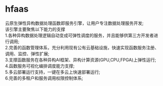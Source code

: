 # hfaas
云原生弹性异构数据处理函数即服务引擎，让用户专注数据处理服务开发;<br/>该引擎主要聚焦以下能力的支撑<br/>
1.各种异构数据处理逻辑自动变成可弹性调度的服务，并且能够供第三方开发者进行调用;<br/>
2.完善的函数管理体系，充分利用现有公有云基础设施，快速实现函数服务注册、调用、监控、弹性扩展;<br/>
3.支撑函数服务在各种异构AI框架、异构计算资源(GPU,CPU,FPGA)上弹性运行;<br/>
4.函数服务可视化编排调度能力支撑;<br/>
5.多云部署运行支持，一键在多云上快速部署运行;<br/>
6.完善的多租户和服务调用权限控制体系;<br/>
